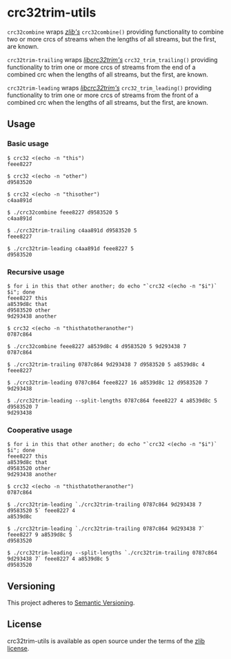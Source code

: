 # crc32trim-utils

`crc32combine` wraps _[zlib's](https://github.com/madler/zlib)_ `crc32combine()` providing functionality to combine two or more crcs of streams when the lengths of all streams, but the first, are known.

`crc32trim-trailing` wraps _[libcrc32trim's](https://github.com/werekraken/libcrc32trim)_ `crc32_trim_trailing()` providing functionality to trim one or more crcs of streams from the end of a combined crc when the lengths of all streams, but the first, are known.

`crc32trim-leading` wraps _[libcrc32trim's](https://github.com/werekraken/libcrc32trim)_ `crc32_trim_leading()` providing functionality to trim one or more crcs of streams from the front of a combined crc when the lengths of all streams, but the first, are known.

## Usage

### Basic usage

```
$ crc32 <(echo -n "this")
feee8227
```
```
$ crc32 <(echo -n "other")
d9583520
```
```
$ crc32 <(echo -n "thisother")
c4aa891d
```
```
$ ./crc32combine feee8227 d9583520 5
c4aa891d
```
```
$ ./crc32trim-trailing c4aa891d d9583520 5
feee8227
```
```
$ ./crc32trim-leading c4aa891d feee8227 5
d9583520
```

### Recursive usage

```
$ for i in this that other another; do echo "`crc32 <(echo -n "$i")` $i"; done
feee8227 this
a8539d8c that
d9583520 other
9d293438 another
```
```
$ crc32 <(echo -n "thisthatotheranother")
0787c864
```
```
$ ./crc32combine feee8227 a8539d8c 4 d9583520 5 9d293438 7
0787c864
```
```
$ ./crc32trim-trailing 0787c864 9d293438 7 d9583520 5 a8539d8c 4
feee8227
```
```
$ ./crc32trim-leading 0787c864 feee8227 16 a8539d8c 12 d9583520 7
9d293438
```
```
$ ./crc32trim-leading --split-lengths 0787c864 feee8227 4 a8539d8c 5 d9583520 7
9d293438
```

### Cooperative usage

```
$ for i in this that other another; do echo "`crc32 <(echo -n "$i")` $i"; done
feee8227 this
a8539d8c that
d9583520 other
9d293438 another
```
```
$ crc32 <(echo -n "thisthatotheranother")
0787c864
```
```
$ ./crc32trim-leading `./crc32trim-trailing 0787c864 9d293438 7 d9583520 5` feee8227 4
a8539d8c
```
```
$ ./crc32trim-leading `./crc32trim-trailing 0787c864 9d293438 7` feee8227 9 a8539d8c 5
d9583520
```
```
$ ./crc32trim-leading --split-lengths `./crc32trim-trailing 0787c864 9d293438 7` feee8227 4 a8539d8c 5
d9583520
```

## Versioning

This project adheres to [Semantic Versioning](https://semver.org/spec/v2.0.0.html).

## License
crc32trim-utils is available as open source under the terms of the [zlib license](LICENSE).
